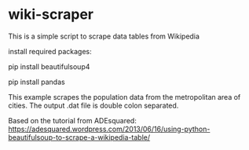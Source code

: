# wiki-scraper
This is a simple script to scrape data tables from Wikipedia

install required packages:

pip install beautifulsoup4

pip install pandas

This example scrapes the population data from the metropolitan area of cities. The output .dat file is double colon separated. 

Based on the tutorial from ADEsquared: https://adesquared.wordpress.com/2013/06/16/using-python-beautifulsoup-to-scrape-a-wikipedia-table/
